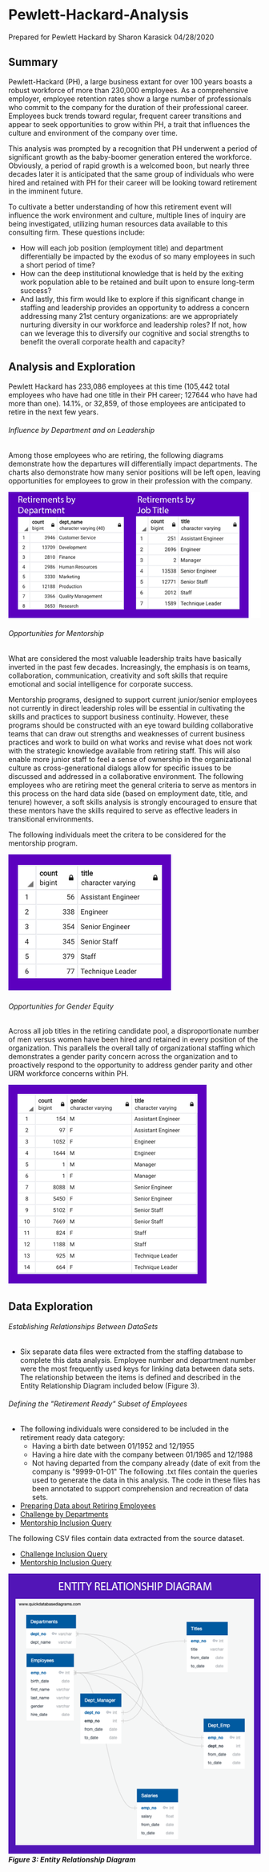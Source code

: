 # Pewlett-Hackard-Analysis
Prepared for Pewlett Hackard
by Sharon Karasick
04/28/2020

## Summary
Pewlett-Hackard (PH), a large business extant for over 100 years boasts a robust workforce of more than 230,000 employees.  As a comprehensive employer, employee retention rates show a large number of professionals who commit to the company for the duration of their professional career.  Employees buck trends toward regular, frequent career transitions and appear to seek opportunities to grow within PH, a trait that influences the culture and environment of the company over time. 

This analysis was prompted by a recognition that PH underwent a period of significant growth as the baby-boomer generation entered the workforce.  Obviously, a period of rapid growth is a welcomed boon, but nearly three decades later it is anticipated that the same group of individuals who were hired and retained with PH for their career will be looking toward retirement in the imminent future. 

To cultivate a better understanding of how this retirement event will influence the work environment and culture, multiple lines of inquiry are being investigated, utilizing human resources data available to this consulting firm.  These questions include: 

* How will each job position (employment title) and department differentially be impacted by the exodus of so many employees in such a short period of time?
* How can the deep institutional knowledge that is held by the exiting work population able to be retained and built upon to ensure long-term success?
* And lastly, this firm would like to explore if this significant change in staffing and leadership provides an opportunity to address a concern addressing many 21st century organizations: are we appropriately nurturing diversity in our workforce and leadership roles?  If not, how can we leverage this to diversify our cognitive and social strengths to benefit the overall corporate health and capacity?

## Analysis and Exploration

Pewlett Hackard has 233,086 employees at this time (105,442 total employees who have had one title in their PH career; 127644 who have had more than one).  14.1%, or 32,859, of those employees are anticipated to retire in the next few years. 

###### Influence by Department and on Leadership
Among those employees who are retiring, the following diagrams demonstrate how the departures will differentially impact departments.  The charts also demonstrate how many senior positions will be left open, leaving opportunities for employees to grow in their profession with the company. 

![Retirement Charts](RetirementCharts.png)

###### Opportunities for Mentorship

What are considered the most valuable leadership traits have basically inverted in the past few decades.  Increasingly, the emphasis is on teams, collaboration, communication, creativity and soft skills that require emotional and social intelligence for corporate success.  

Mentorship programs, designed to support current junior/senior employees not currently in direct leadership roles will be essential in cultivating the skills and practices to support business continuity.  However, these programs should be constructed with an eye toward building collaborative teams that can draw out strengths and weaknesses of current business practices and work to build on what works and revise what does not work with the strategic knowledge available from retiring staff. This will also enable more junior staff to feel a sense of ownership in the organizational culture as cross-generational dialogs allow for specific issues to be discussed and addressed in a collaborative environment.  The following employees who are retiring meet the general criteria to serve as mentors in this process on the hard data side (based on employment date, title, and tenure) however, a soft skills analysis is strongly encouraged to ensure that these mentors have the skills required to serve as effective leaders in transitional environments. 

The following individuals meet the critera to be considered for the mentorship program.

![Mentorship Table](MentorshipTable.png)

###### Opportunities for Gender Equity

Across all job titles in the retiring candidate pool, a disproportionate number of men versus women have been hired and retained in every position of the organization. This parallels the overall tally of organizational staffing which demonstrates a gender parity concern across the organization and to proactively respond to the opportunity to address gender parity and other URM workforce concerns within PH.  

![Title by Gender](TitlebyGender2.png)

## Data Exploration
###### Establishing Relationships Between DataSets
* Six separate data files were extracted from the staffing database to complete this data analysis.  Employee number and department number were the most frequently used keys for linking data between data sets.  The relationship between the items is defined and described in the Entity Relationship Diagram included below (Figure 3).

###### Defining the "Retirement Ready" Subset of Employees
* The following individuals were considered to be included in the retirement ready data category: 
  * Having a birth date between 01/1952 and 12/1955
  * Having a hire date with the company between 01/1985 and 12/1988
  * Not having departed from the company already (date of exit from the company is "9999-01-01"
The following .txt files contain the queries used to generate the data in this analysis.  The code in these files has been annotated to support comprehension and recreation of data sets.
* [Preparing Data about Retiring Employees](RetiringEmployeesDataSetup.txt)
* [Challenge by Departments](ChallengeDepartments.txt)
* [Mentorship Inclusion Query](MentorshipPartition.txt)

The following CSV files contain data extracted from the source dataset.
* [Challenge Inclusion Query](/data/challenge_partition.csv)
* [Mentorship Inclusion Query](/data/mentorship_partition.csv)

![Entity relationship diagram](EmployeeDB2.png)
***Figure 3: Entity Relationship Diagram***
